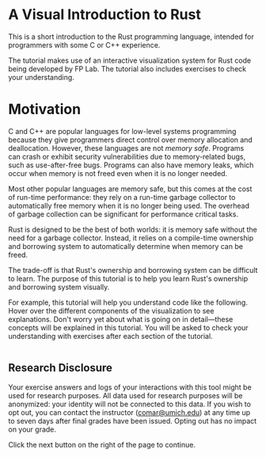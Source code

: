 # A Visual Introduction to Rust

This is a short introduction to the Rust programming language, intended for
programmers with some C or C++ experience. 

The tutorial makes use of an interactive visualization system for Rust code
being developed by FP Lab. The tutorial also includes exercises to check your
understanding.

# Motivation

C and C++ are popular languages for low-level systems programming because they 
give programmers direct control over memory allocation and deallocation.
However, these languages are not *memory safe*. Programs can crash or exhibit
security vulnerabilities due to memory-related bugs, such as use-after-free
bugs. Programs can also have memory leaks, which occur when memory is not freed
even when it is no longer needed.

Most other popular languages are memory safe, but this comes at the cost of
run-time performance: they rely on a run-time garbage collector to automatically
free memory when it is no longer being used. The overhead of garbage collection
can be significant for performance critical tasks.

Rust is designed to be the best of both worlds: it is memory safe without the
need for a garbage collector. Instead, it relies on a compile-time ownership and
borrowing system to automatically determine when memory can be freed. 

The trade-off is that Rust's ownership and borrowing system can be difficult to
learn. The purpose of this tutorial is to help you learn Rust's ownership and
borrowing system visually.

For example, this tutorial will help you understand code like the following.
Hover over the different components of the visualization to see explanations.
Don't worry yet about what is going on in detail—these concepts will be
explained in this tutorial. You will be asked to check your understanding with
exercises after each section of the tutorial.

<div class="flex-container vis_block" style="position:relative; margin-left:-75px; margin-right:-75px; display: flex;">
  <object type="image/svg+xml" class="hatra2 code_panel" data="assets/modified_examples/hatra2/vis_code.svg"></object>
  <object type="image/svg+xml" class="hatra2 tl_panel" data="assets/modified_examples/hatra2/vis_timeline.svg" style="width: auto;" onmouseenter="helpers('hatra2')"></object>
</div>

## Research Disclosure

Your exercise answers and logs of your interactions with this tool might be used
for research purposes. All data used for research purposes will be anonymized:
your identity will not be connected to this data. If you wish to opt out, you
can contact the instructor (comar@umich.edu) at any time up to seven days after 
final grades have been issued. Opting out has no impact on your grade. 

Click the next button on the right of the page to continue.